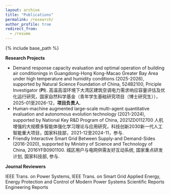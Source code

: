 ```yaml
---
layout: archive
title: "Publications"
permalink: /research/
author_profile: true
redirect_from:
  - /resume
---
```


{% include base_path %}

**Research Projects**

+ Demand response capacity evaluation and optimal operation of building air conditionings in Guangdong-Hong Kong-Macao Greater Bay Area under high temperature and humidity conditions (2025-2026), supported by Natural Science Foundation of China, 524B2100, Priciple Investigator (**PI**).
  高温高湿环境下大湾区建筑空调电力需求响应容量评估及优化运行研究，国家自然科学基金（青年学生基础研究项目（博士研究生）），2025-01至2026-12，**项目负责人**.
+ Human-machine augmented large-scale multi-agent quantitative evaluation and autonomous evolution technology (2021-2024), supported by National Key R&D Program of China, 2021ZD0112700
  人机增强的大规模多智能体强化学习理论与应用研究，科技创新2030新一代人工智能重大项目，国家科技部，2021-12至2024-11，参与.
+ Friendly Interactive Smart Grid Between Supply-and Demand-Sides (2016-2020), supported by Ministry of Science and Technology of China, 2016YFB0901100.
  城区用户与电网供需友好互动系统, 国家重点研发计划, 国家科技部, 参与.

**Journal Reviewers**

IEEE Trans. on Power Systems, IEEE Trans. on Smart Grid
Applied Energy, Energy
Protection and Control of Modern Power Systems
Scientific Reports
Engineering Reports

